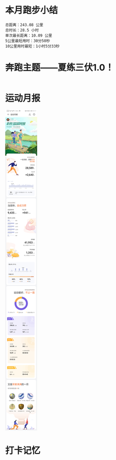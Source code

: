 # 本月跑步小结
```
总距离：243.08 公里
总时长：28.5 小时
单次最长距离：10.09 公里
5公里最短用时：30分50秒
10公里用时最短：1小时5分33秒
```
# 奔跑主题——夏练三伏1.0！
```

```

# 运动月报
![2020年8月](月报_202008.jpg)

# 打卡记忆
```

```
